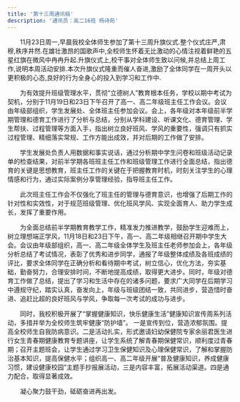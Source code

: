 ```yaml
---
title: '第十三周通讯稿'
description: '通讯员：高二16班 杨诗苑'
---
```


　　11月23日周一,早晨我校全体师生参加了第十三周升旗仪式.整个仪式庄严,肃穆,秩序井然.在雄壮激昂的国歌声中,全校师生怀着无比激动的心情注视着鲜艳的五星红旗在微风中冉冉升起.升旗仪式上,校干事对全体师生致以问候,并总结上周工作,说明本周活动安排.本次升旗仪式隆重而催人奋进,激励了全体同学在一周开头以更积极的心态,良好的行为全身心的投入到学习和工作中.

　　为有效提升班级管理水平，贯彻“立德树人”教育根本任务，学校以期中考试为契机，分别于11月19日和23日下午召开了高一、高二年级班主任工作会议。会议由年级部组织，学生发展处、全体班主任参加会议。会上，各年级对本年级前半学期管理和德育工作进行了分析与总结，分别从学科建设、听课文化、德育管理、学生帮扶、过程管理等方面入手，指出树立良好班风、学风的重要性，强调只有抓实过程管理、精细落实常规、工作方能出成效，并对后期的工作做了安排。

　　学生发展处负责人用数据和事实说话，通过分析期中学生问卷和班级活动记录单的检查结果，对前半学期各班班主任工作和班级管理工作进行全面总结，指出德育的关键是思想教育，班主任工作的关键在于把握教育时机，时刻关注学生的心理情感和行为，通过实际案例分享管理经验，指导班主任工作。

　　此次班主任工作会不仅强化了班主任的管理与德育意识，也增强了后期工作的针对性和实效性，对于规范班级管理、优化班风学风、实现全面育人、助力学生成长，发挥了重要作用。

　　为全面总结前半学期教育教学工作，精准发力推进教学，鼓励学生迎难而上，树立理想端正学风，11月18日和23日下午，高一、高二年级相继召开期中学生大会。会议由年级部组织，高一、高二年级全体学生及班主任老师参加会上，各年级分析总结了考试情况，表彰了优秀和进步同学，通报了年级整体成绩及各班成绩的评比，要求全体同学在正确分析和看待期中考试，树立信心，优化方法，夯实基础，勤奋努力，合理安排时间，不断地提高成绩，取得更大进步。同时，年级对德育工作做了总结，提出了学习和生活中存在的诸多问题，要求广大同学在后期学习中遵规守纪，踏实认真，奋发向上，年级与班级团结一致，共同进步，营造惜时奋进、追赶比超的良好班风与学风，争取每一次考试的成功与进步。

　　同时，我校积极开展了“掌握健康知识，快乐健康生活”健康知识宣传周系列活动，多措并举为全校师生筑牢健康“防护墙”。 一是宣传到位，营造浓郁氛围。提高全校师生自我防病意识。二是活动扎实，形式邀请妇幼保健院专家余丽君医生进行女生青春期健康教育专题讲座，让学生系统了解青春期保健常识，顺利度过青春期；召开主题班会，让学生通过学习卫生保健知识及心理保健常识，了解和掌握防治基本知识，提高保健水平；组织高一、高二年级开展“普及健康知识，养成健康习惯，建设健康校园”主题手抄报展活动，三是内容丰富，拓展活动渠道。四是通力配合，取得显著成效。

　　凝心聚力鼓干劲，砥砺奋进再出发。
